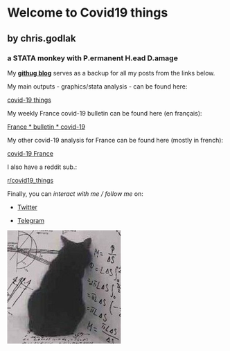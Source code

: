 
# Welcome to Covid19 things 
## by chris.godlak
### a STATA monkey with P.ermanent H.ead D.amage

My **[githug blog](https://chrisgodlak.github.io/)** serves as a backup for all my posts from the links below.

My main outputs - graphics/stata analysis - can be found here:

[covid-19 things](https://godlak.substack.com/) 

My weekly France covid-19 bulletin can be found here (en français):

[France * bulletin * covid-19](https://chrisgodlak.github.io/covid19/FRAc19bul.html)

My other covid-19 analysis for France can be found here (mostly in french):

[covid-19 France](https://chrisgodlak.medium.com/)

I also have a reddit sub.:

[r/covid19_things](https://www.reddit.com/r/Covid19_things/)

Finally, you can _interact with me / follow me_ on:

- [Twitter](https://twitter.com/ChrisGodlak)

- [Telegram](https://t.me/chrisgodlak)

![Image](https://raw.githubusercontent.com/chrisgodlak/covid19/main/images/statacat.png)
